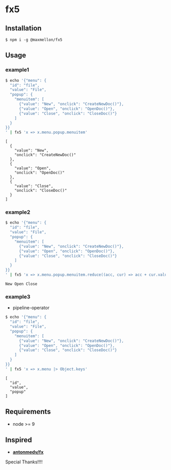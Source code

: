 # fx5

Installation
---

```
$ npm i -g @maxmellon/fx5
```

Usage
---

### example1

```bash
$ echo '{"menu": {
  "id": "file",
  "value": "File",
  "popup": {
    "menuitem": [
      {"value": "New", "onclick": "CreateNewDoc()"},
      {"value": "Open", "onclick": "OpenDoc()"},
      {"value": "Close", "onclick": "CloseDoc()"}
    ]
  }
}}
' | fx5 'x => x.menu.popup.menuitem'
```

```
[
  {
    "value": "New",
    "onclick": "CreateNewDoc()"
  },
  {
    "value": "Open",
    "onclick": "OpenDoc()"
  },
  {
    "value": "Close",
    "onclick": "CloseDoc()"
  }
]
```

### example2

```bash
$ echo '{"menu": {
  "id": "file",
  "value": "File",
  "popup": {
    "menuitem": [
      {"value": "New", "onclick": "CreateNewDoc()"},
      {"value": "Open", "onclick": "OpenDoc()"},
      {"value": "Close", "onclick": "CloseDoc()"}
    ]
  }
}}
' | fx5 'x => x.menu.popup.menuitem.reduce((acc, cur) => acc + cur.value + " ", "")'
```

```
New Open Close
```

### example3

- pipeline-operator

```bash
$ echo '{"menu": {
  "id": "file",
  "value": "File",
  "popup": {
    "menuitem": [
      {"value": "New", "onclick": "CreateNewDoc()"},
      {"value": "Open", "onclick": "OpenDoc()"},
      {"value": "Close", "onclick": "CloseDoc()"}
    ]
  }
}}
' | fx5 'x => x.menu |> Object.keys'
```

```
[
  "id",
  "value",
  "popup"
]
```

Requirements
---

- node >= 9


Inspired
---

- **[antonmedv/fx](https://github.com/antonmedv/fx)**

Special Thanks!!!!


